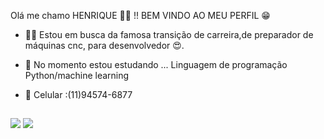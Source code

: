 Olá me chamo HENRIQUE 🙋‍♂️ !! BEM VINDO AO MEU PERFIL 😁

- 🏃‍♂️ Estou em busca da famosa transição de carreira,de preparador de máquinas cnc, para desenvolvedor 😍.
- 🌱 No momento estou estudando ... Linguagem de programação Python/machine learning
- 📲  Celular :(11)94574-6877

  
  ##
 
<div> 
  <a href = "mailto:Carloshenriquelaleque@gmail.com"><img src="https://img.shields.io/badge/-Gmail-%23333?style=for-the-badge&logo=gmail&logoColor=white" target="_blank"></a>
  <a href="https://www.linkedin.com/in/carlos-henrique-53b2a917a/" target="_blank"><img src="https://img.shields.io/badge/-LinkedIn-%230077B5?style=for-the-badge&logo=linkedin&logoColor=white" target="_blank"></a>
 
</div>

<!--
**CHPM1000/CHPM1000** is a ✨ _special_ ✨ repository because its `README.md` (this file) appears on your GitHub profile.

Here are some ideas to get you started:

- 🔭 I’m currently working on ...
- 🌱 I’m currently learning ...
- 👯 I’m looking to collaborate on ...
- 🤔 I’m looking for help with ...
- 💬 Ask me about ...
- 📫 How to reach me: ...
- 😄 Pronouns: ...
- ⚡ Fun fact: ...
-->
